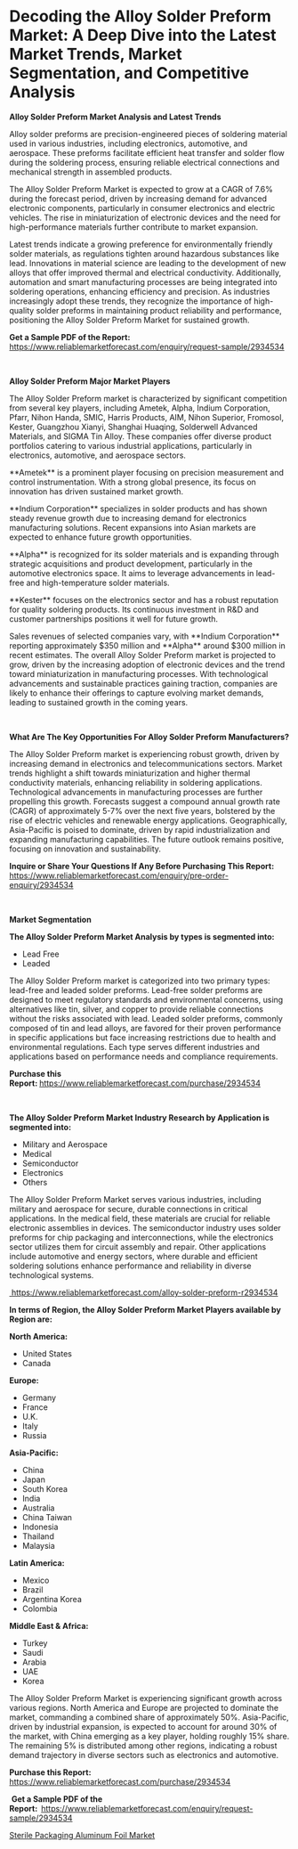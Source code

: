 <p><h1>Decoding the Alloy Solder Preform Market: A Deep Dive into the Latest Market Trends, Market Segmentation, and Competitive Analysis</h1></p><p><strong>Alloy Solder Preform Market Analysis and Latest Trends</strong></p>
<p><p>Alloy solder preforms are precision-engineered pieces of soldering material used in various industries, including electronics, automotive, and aerospace. These preforms facilitate efficient heat transfer and solder flow during the soldering process, ensuring reliable electrical connections and mechanical strength in assembled products. </p><p>The Alloy Solder Preform Market is expected to grow at a CAGR of 7.6% during the forecast period, driven by increasing demand for advanced electronic components, particularly in consumer electronics and electric vehicles. The rise in miniaturization of electronic devices and the need for high-performance materials further contribute to market expansion. </p><p>Latest trends indicate a growing preference for environmentally friendly solder materials, as regulations tighten around hazardous substances like lead. Innovations in material science are leading to the development of new alloys that offer improved thermal and electrical conductivity. Additionally, automation and smart manufacturing processes are being integrated into soldering operations, enhancing efficiency and precision. As industries increasingly adopt these trends, they recognize the importance of high-quality solder preforms in maintaining product reliability and performance, positioning the Alloy Solder Preform Market for sustained growth.</p></p>
<p><strong>Get a Sample PDF of the Report:&nbsp;</strong> <a href="https://www.reliablemarketforecast.com/enquiry/request-sample/2934534?utm_campaign=3100&utm_medium=2&utm_source=Github&utm_content=ia&utm_term=13032025&utm_id=alloy-solder-preform">https://www.reliablemarketforecast.com/enquiry/request-sample/2934534</a></p>
<p>&nbsp;</p>
<p><strong>Alloy Solder Preform Major Market Players</strong></p>
<p><p>The Alloy Solder Preform market is characterized by significant competition from several key players, including Ametek, Alpha, Indium Corporation, Pfarr, Nihon Handa, SMIC, Harris Products, AIM, Nihon Superior, Fromosol, Kester, Guangzhou Xianyi, Shanghai Huaqing, Solderwell Advanced Materials, and SIGMA Tin Alloy. These companies offer diverse product portfolios catering to various industrial applications, particularly in electronics, automotive, and aerospace sectors.</p><p>**Ametek** is a prominent player focusing on precision measurement and control instrumentation. With a strong global presence, its focus on innovation has driven sustained market growth. </p><p>**Indium Corporation** specializes in solder products and has shown steady revenue growth due to increasing demand for electronics manufacturing solutions. Recent expansions into Asian markets are expected to enhance future growth opportunities.</p><p>**Alpha** is recognized for its solder materials and is expanding through strategic acquisitions and product development, particularly in the automotive electronics space. It aims to leverage advancements in lead-free and high-temperature solder materials.</p><p>**Kester** focuses on the electronics sector and has a robust reputation for quality soldering products. Its continuous investment in R&D and customer partnerships positions it well for future growth.</p><p>Sales revenues of selected companies vary, with **Indium Corporation** reporting approximately $350 million and **Alpha** around $300 million in recent estimates. The overall Alloy Solder Preform market is projected to grow, driven by the increasing adoption of electronic devices and the trend toward miniaturization in manufacturing processes. With technological advancements and sustainable practices gaining traction, companies are likely to enhance their offerings to capture evolving market demands, leading to sustained growth in the coming years.</p></p>
<p>&nbsp;</p>
<p><strong>What Are The Key Opportunities For Alloy Solder Preform Manufacturers?</strong></p>
<p><p>The Alloy Solder Preform market is experiencing robust growth, driven by increasing demand in electronics and telecommunications sectors. Market trends highlight a shift towards miniaturization and higher thermal conductivity materials, enhancing reliability in soldering applications. Technological advancements in manufacturing processes are further propelling this growth. Forecasts suggest a compound annual growth rate (CAGR) of approximately 5-7% over the next five years, bolstered by the rise of electric vehicles and renewable energy applications. Geographically, Asia-Pacific is poised to dominate, driven by rapid industrialization and expanding manufacturing capabilities. The future outlook remains positive, focusing on innovation and sustainability.</p></p>
<p><strong>Inquire or Share Your Questions If Any Before Purchasing This Report:</strong> <a href="https://www.reliablemarketforecast.com/enquiry/pre-order-enquiry/2934534?utm_campaign=3100&utm_medium=2&utm_source=Github&utm_content=ia&utm_term=13032025&utm_id=alloy-solder-preform">https://www.reliablemarketforecast.com/enquiry/pre-order-enquiry/2934534</a></p>
<p>&nbsp;</p>
<p><strong>Market Segmentation</strong></p>
<p><strong>The Alloy Solder Preform Market Analysis by types is segmented into:</strong></p>
<p><ul><li>Lead Free</li><li>Leaded</li></ul></p>
<p><p>The Alloy Solder Preform market is categorized into two primary types: lead-free and leaded solder preforms. Lead-free solder preforms are designed to meet regulatory standards and environmental concerns, using alternatives like tin, silver, and copper to provide reliable connections without the risks associated with lead. Leaded solder preforms, commonly composed of tin and lead alloys, are favored for their proven performance in specific applications but face increasing restrictions due to health and environmental regulations. Each type serves different industries and applications based on performance needs and compliance requirements.</p></p>
<p><strong>Purchase this Report:&nbsp;</strong><a href="https://www.reliablemarketforecast.com/purchase/2934534?utm_campaign=3100&utm_medium=2&utm_source=Github&utm_content=ia&utm_term=13032025&utm_id=alloy-solder-preform">https://www.reliablemarketforecast.com/purchase/2934534</a></p>
<p>&nbsp;</p>
<p><strong>The Alloy Solder Preform Market Industry Research by Application is segmented into:</strong></p>
<p><ul><li>Military and Aerospace</li><li>Medical</li><li>Semiconductor</li><li>Electronics</li><li>Others</li></ul></p>
<p><p>The Alloy Solder Preform Market serves various industries, including military and aerospace for secure, durable connections in critical applications. In the medical field, these materials are crucial for reliable electronic assemblies in devices. The semiconductor industry uses solder preforms for chip packaging and interconnections, while the electronics sector utilizes them for circuit assembly and repair. Other applications include automotive and energy sectors, where durable and efficient soldering solutions enhance performance and reliability in diverse technological systems.</p></p>
<p><a href="https://www.reliablemarketforecast.com/alloy-solder-preform-r2934534?utm_campaign=3100&utm_medium=2&utm_source=Github&utm_content=ia&utm_term=13032025&utm_id=alloy-solder-preform">&nbsp;https://www.reliablemarketforecast.com/alloy-solder-preform-r2934534</a></p>
<p><strong>In terms of Region, the Alloy Solder Preform Market Players available by Region are:</strong></p>
<p>
    <p> <strong> North America: </strong>
        <ul>
            <li>United States</li>
            <li>Canada</li>
        </ul>
        </p> 
    <p> <strong> Europe: </strong>
        <ul>
            <li>Germany</li>
            <li>France</li>
            <li>U.K.</li>
            <li>Italy</li>
            <li>Russia</li>
        </ul>
        </p> 
    <p> <strong> Asia-Pacific: </strong>
        <ul>
            <li>China</li>
            <li>Japan</li>
            <li>South Korea</li>
            <li>India</li>
            <li>Australia</li>
            <li>China Taiwan</li>
            <li>Indonesia</li>
            <li>Thailand</li>
            <li>Malaysia</li>
        </ul>
        </p> 
    <p> <strong> Latin America: </strong>
        <ul>
            <li>Mexico</li>
            <li>Brazil</li>
            <li>Argentina Korea</li>
            <li>Colombia</li>
        </ul>
        </p> 
    <p> <strong> Middle East & Africa: </strong>
        <ul>
            <li>Turkey</li>
            <li>Saudi</li>
            <li>Arabia</li>
            <li>UAE</li>
            <li>Korea</li>
        </ul>
    </p>
    </p>
<p><p>The Alloy Solder Preform Market is experiencing significant growth across various regions. North America and Europe are projected to dominate the market, commanding a combined share of approximately 50%. Asia-Pacific, driven by industrial expansion, is expected to account for around 30% of the market, with China emerging as a key player, holding roughly 15% share. The remaining 5% is distributed among other regions, indicating a robust demand trajectory in diverse sectors such as electronics and automotive.</p></p>
<p><strong>Purchase this Report: </strong><a href="https://www.reliablemarketforecast.com/purchase/2934534?utm_campaign=3100&utm_medium=2&utm_source=Github&utm_content=ia&utm_term=13032025&utm_id=alloy-solder-preform">https://www.reliablemarketforecast.com/purchase/2934534</a></p>
<p>&nbsp;<strong>Get a Sample PDF of the Report:&nbsp;&nbsp;</strong><a href="https://www.reliablemarketforecast.com/enquiry/request-sample/2934534?utm_campaign=3100&utm_medium=2&utm_source=Github&utm_content=ia&utm_term=13032025&utm_id=alloy-solder-preform">https://www.reliablemarketforecast.com/enquiry/request-sample/2934534</a></p>
<p><strong></strong></p>
<p><p><a href="https://github.com/tashipmhuiri/Market-Research-Report-List-1/blob/main/sterile-packaging-aluminum-foil-market.md?utm_campaign=3100&utm_medium=2&utm_source=Github&utm_content=ia&utm_term=13032025&utm_id=alloy-solder-preform">Sterile Packaging Aluminum Foil Market</a></p></p>